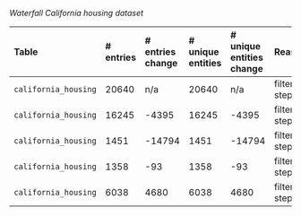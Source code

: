 



*Waterfall California housing dataset*

| Table | # entries | # entries change | # unique entities | # unique entities change | Reason | Configurations flag |
| :---- | :-------- | :--------------- | :---------------- | :----------------------- | :----- | :------------------ |
| `california_housing` | 20640 | n/a | 20640 | n/a | filtering step | n/a |
| `california_housing` | 16245 | -4395 | 16245 | -4395 | filtering step | n/a |
| `california_housing` | 1451 | -14794 | 1451 | -14794 | filtering step | n/a |
| `california_housing` | 1358 | -93 | 1358 | -93 | filtering step | n/a |
| `california_housing` | 6038 | 4680 | 6038 | 4680 | filtering step | n/a |
